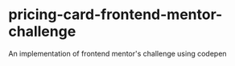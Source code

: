 # pricing-card-frontend-mentor-challenge

An implementation of frontend mentor's challenge using codepen
